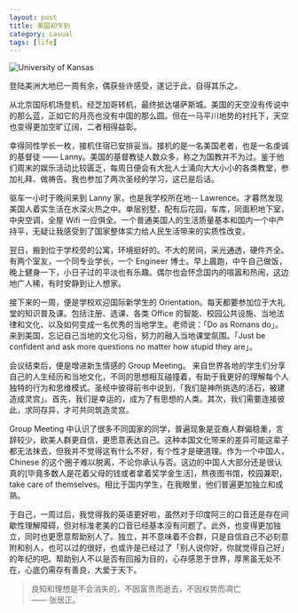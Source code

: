 ```yaml
---
layout: post
title: 美国初乍到
category: casual
tags: [life]
---
```


![University of Kansas]({{site.baseurl}}/public/images/2015-08-08-1.jpg)

登陆美洲大地已一周有余，偶获些许感受，遂记于此，自得其乐之。

从北京国际机场登机，经芝加哥转机，最终抵达堪萨斯城。美国的天空没有传说中的那么蓝，正如它的月亮也没有中国的那么圆。但在一马平川地势的衬托下，天空也变得更加空旷辽阔，二者相得益彰。

幸得同性学长一枚，接机住宿已安排妥当。接机的是一名美国老者，也是一名虔诚的基督徒 —— Lanny。美国的基督教徒人数众多，称之为国教并不为过。鉴于他们周末的娱乐活动比较匮乏，每周日便会有大批人士涌向大大小小的各类教堂，参加礼拜、做祷告。我也参加了两次圣经的学习，这已是后话。

驱车一小时于晚间来到 Lanny 家，也是我学校所在地-- Lawrence。才暮然发现美国人着实生活在水深火热之中。单层别墅，配有后花园，车库，同面积地下室，中央空调，全屋 Wifi 一应俱全。一个普通美国人的生活质量基本和国内一个中产持平，无疑让我感受到了国家整体实力给人民生活带来的实质性改变。

翌日，搬到位于学校旁的公寓，环境挺好的。不大的房间，采光通透，硬件齐全。有两个室友，一个同专业学长，一个 Engineer 博士。早上晨跑，中午自己做饭，晚上健身一下，小日子过的平淡也有乐趣。偶尔也会怀念国内的喧嚣和热闹，这边地广人稀，有时安静到让人想家。

接下来的一周，便是学校欢迎国际新学生的 Orientation。每天都要参加位于大礼堂的知识普及课。包括注册、选课、各类 Office 的智能、校园公共设施、当地法律和文化、以及如何变成一名优秀的当地学生。老师说：「Do as Romans do」。来到美国，忘记自己当地的文化习俗，努力的融入当地课堂氛围。「Just be confident and ask more questions no matter how stupid they are」。

会议结束后，便是增进新生情感的 Group Meeting。 来自世界各地的学生们分享自己的人生经历和当地文化，不同的思想相互碰撞着，有助于我更好的理解每个人独特的行为和思维模式。圣经中彼得前书中说到，「我们是神所挑选的活石，被建造成灵宫」。首先，我们是幸运的，成为了有思想的人类。其次，我们需要连接彼此，求同存异，才可共同筑造灵宫。

Group Meeting 中认识了很多不同国家的同学，普遍现象是亚裔人群偏稳重，言辞较少，欧美人群更自信，更愿意表达自己。这种本国文化带来的差异可能这辈子都无法抹去，但我并不觉得这有什么不好，有个性才是硬道理。作为一个中国人，Chinese 的这个圈子难以脱离，不论你承认与否。这边的中国人大部分还是很认真的[毕竟多数人是花着父母的钱或者拿着奖学金生活]，熬夜图书馆，校园兼职，take care of themselves。相比于国内学生，在我眼里，他们普遍更加独立和成熟。

于自己，一周过后，我觉得我的英语更好啦，虽然对于印度阿三的口音还是存在间歇性理解障碍，但对标准老美的口音已经基本没有问题了。此外，也变得更加独立，同时也更愿意帮助别人了。独立，并不意味着不合群，只是自信自己不必刻意附和别人，也可以过的很好，也或许是已经过了「别人说你好，你就觉得自己好」的年纪的吧。帮助别人不以是否有回报为目的，心存感恩于世界，厚黑虽无处不在，心底仍需存有善良，大爱于天下。

> 良知和理想是不会消失的，不因富贵而逝去，不因权势而凋亡<br/>
  —— 张居正。
